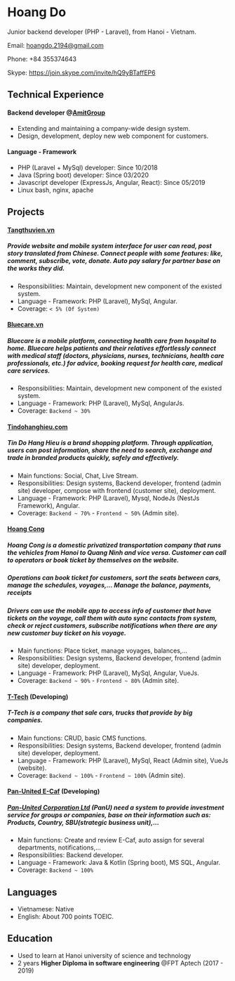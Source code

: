 # Hoang Do

Junior backend developer (PHP - Laravel), from Hanoi - Vietnam.

Email: hoangdo.2194@gmail.com

Phone: +84 355374643

Skype: https://join.skype.com/invite/hQ9yBTaffEP6

## Technical Experience
#### Backend developer @[AmitGroup](https://amitgroup.vn/)

- Extending and maintaining a company-wide design system. 
- Design, development, deploy new web component for customers.
  
#### Language - Framework
- PHP (Laravel + MySql) developer: Since 10/2018
- Java (Spring boot) developer: Since 03/2020
- Javascript developer (ExpressJs, Angular, React): Since 05/2019
- Linux bash, nginx, apache
    

## Projects

#### [Tangthuvien.vn](https://truyen.tangthuvien.vn/)
##### Provide website and mobile system interface for user can read, post story translated from Chinese. Connect people with some features: like, comment, subscribe, vote, donate. Auto pay salary for partner base on the works they did.
- Responsibilities: Maintain, development new component of the existed system.
- Language - Framework: PHP (Laravel), MySql, Angular.
- Coverage: `< 5% (Of System)`

#### [Bluecare.vn](https://bluecare.vn/)
##### Bluecare is a mobile platform, connecting health care from hospital to home. Bluecare helps patients and their relatives effortlessly connect with medical staff (doctors, physicians, nurses, technicians, health care professionals, etc.) for advice, booking request for health care, medical care services. 
- Responsibilities: Maintain, development new component of the existed system.
- Language - Framework: PHP (Laravel), MySql, AngularJs.
- Coverage: `Backend ~ 30%`

#### [Tindohanghieu.com](https://tindohanghieu.com)
##### Tin Do Hang Hieu is a brand shopping platform. Through application, users can post information, share the need to search, exchange and trade in branded products quickly, safely and effectively.
- Main functions: Social, Chat, Live Stream.
- Responsibilities: Design systems, Backend developer, frontend (admin site) developer, compose with frontend (customer site), deployment.
- Language - Framework: PHP (Laravel), Mysql, NodeJs (NestJs Framework), Angular.
- Coverage: `Backend ~ 70%` - `Frontend ~ 50%` (Admin site).

#### [Hoang Cong](http://hoangcongcar.com)
##### Hoang Cong is a domestic privatized transportation company that runs the vehicles from Hanoi to Quang Ninh and vice versa. Customer can call to operators or book ticket by themselves on the website.
##### Operations can book ticket for customers, sort the seats between cars, manage the schedules, voyages,... Manage the balance, payments, receipts
##### Drivers can use the mobile app to access info of customer that have tickets on the voyage, call them with auto sync contacts from system, check or reject customers, subscribe notifications when there are any new customer buy ticket on his voyage.

- Main functions: Place ticket, manage voyages, balances,...
- Responsibilities: Design systems, Backend developer, frontend (admin site) developer, deployment.
- Language - Framework: PHP (Laravel), MySql, Angular, VueJs.
- Coverage: `Backend ~ 90%` - `Frontend ~ 80%` (Admin site).

#### [T-Tech](https://t-techvn.com/) (Developing)
##### T-Tech is a company that sale cars, trucks that provide by big companies.

- Main functions: CRUD, basic CMS functions.
- Responsibilities: Design systems, Backend developer, frontend (admin site) developer, deployment.
- Language - Framework: PHP (Laravel), MySql, React (Admin site), VueJs (website).
- Coverage: `Backend ~ 100%` - `Frontend ~ 100%` (Admin site).

#### [Pan-United E-Caf](https://ecaf.dev.thanhphuong.xyz/) (Developing)
##### [Pan-United Corporation Ltd](https://www.panunited.com.sg/) (PanU) need a system to provide investment service for groups or companies, base on their information such as: Products, Country, SBU(strategic business unit),...

- Main functions: Create and review E-Caf, auto assign for several departments, notifications,...
- Responsibilities: Backend developer.
- Language - Framework: Java & Kotlin (Spring boot), MS SQL, Angular.
- Coverage: `Backend ~ 100%`


## Languages
- Vietnamese: Native
- English: About 700 points TOEIC.

## Education
- Used to learn at Hanoi university of science and technology
- 2 years **Higher Diploma in software engineering** @FPT Aptech (2017 - 2019)
